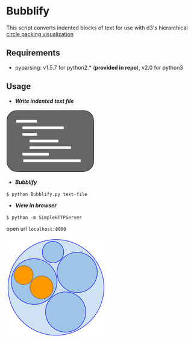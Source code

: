 Bubblify
========

This script converts indented blocks of text for use with d3's hierarchical [circle packing visualization](http://mbostock.github.io/d3/talk/20111116/pack-hierarchy.html)


Requirements
-
* pyparsing: v1.5.7 for python2.\* \(**provided in repo**\), v2.0 for python3



Usage
-

- ***Write indented text file***

![Write indented text file](text.png)


- ***Bubblify***

` $ python Bubblify.py text-file `


- ***View in browser***

` $ python -m SimpleHTTPServer `

open url `localhost:8000`

![View in browser](bubbles.png)


